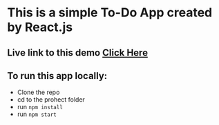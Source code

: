 # This is a simple To-Do App created by React.js
## Live link to this demo [Click Here](https://ahelmi365.github.io/todo-version2/)


## To run this app locally:
- Clone the repo
- cd to the prohect folder
- run `npm install`
- run `npm start`
